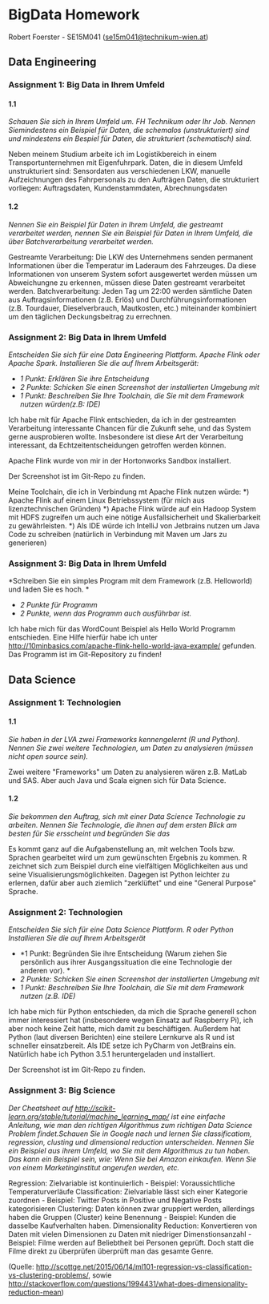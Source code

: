 # BigData Homework
Robert Foerster - SE15M041 (se15m041@technikum-wien.at)

## Data Engineering
### Assignment 1: Big Data in Ihrem Umfeld
#### 1.1
*Schauen Sie sich in Ihrem Umfeld um. FH Technikum oder Ihr Job. Nennen Siemindestens ein Beispiel für Daten, die schemalos (unstrukturiert) sind  und mindestens ein Bespiel für Daten, die  strukturiert (schematisch) sind.*

Neben meinem Studium arbeite ich im Logistikbereich in einem Transportunternehmen mit Eigenfuhrpark.
Daten, die in diesem Umfeld unstrukturiert sind: Sensordaten aus verschiedenen LKW, manuelle Aufzeichnungen des Fahrpersonals zu den Aufträgen
Daten, die strukturiert vorliegen: Auftragsdaten, Kundenstammdaten, Abrechnungsdaten

#### 1.2
*Nennen Sie ein Beispiel für Daten in Ihrem Umfeld, die gestreamt verarbeitet werden, nennen Sie ein Beispiel für Daten in Ihrem Umfeld, die über Batchverarbeitung verarbeitet werden.*

Gestreamte Verarbeitung: Die LKW des Unternehmens senden permanent Informationen über die Temperatur im Laderaum des Fahrzeuges. Da diese Informationen von unserem System sofort ausgewertet werden müssen um Abweichungne zu erkennen, müssen diese Daten gestreamt verarbeitet werden.
Batchverarbeitung: Jeden Tag um 22:00 werden sämtliche Daten aus Auftragsinformationen (z.B. Erlös) und Durchführungsinformationen (z.B. Tourdauer, Dieselverbrauch, Mautkosten, etc.) miteinander kombiniert um den täglichen Deckungsbeitrag zu errechnen.

### Assignment 2: Big Data in Ihrem Umfeld
*Entscheiden Sie sich für eine Data Engineering Plattform. Apache Flink oder Apache Spark. 
Installieren Sie die auf Ihrem Arbeitsgerät:*
- *1 Punkt: Erklären Sie ihre Entscheidung*
- *2 Punkte: Schicken Sie einen Screenshot der installierten Umgebung mit*
- *1 Punkt: Beschreiben Sie Ihre Toolchain, die Sie mit dem Framework nutzen würden(z.B: IDE)*

Ich habe mit für Apache Flink entschieden, da ich in der gestreamten Verarbeitung interessante Chancen für die Zukunft sehe, und das System gerne ausprobieren wollte.
Insbesondere ist diese Art der Verarbeitung interessant, da Echtzeitentscheidungen getroffen werden können.

Apache Flink wurde von mir in der Hortonworks Sandbox installiert.

Der Screenshot ist im Git-Repo zu finden.

Meine Toolchain, die ich in Verbindung mt Apache Flink nutzen würde:
*) Apache Flink auf einem Linux Betriebssystem (für mich aus lizenztechnischen Gründen)
*) Apache Flink würde auf ein Hadoop System mit HDFS zugreifen um auch eine nötige Ausfallsicherheit und Skalierbarkeit zu gewährleisten.
*) Als IDE würde ich IntelliJ von Jetbrains nutzen um Java Code zu schreiben (natürlich in Verbindung mit Maven um Jars zu generieren)

### Assignment 3: Big Data in Ihrem Umfeld
*Schreiben Sie ein simples Program mit dem Framework (z.B. Helloworld) und laden Sie es hoch. *

- *2 Punkte für Programm*
- *2 Punkte, wenn das Programm auch ausführbar ist.*

Ich habe mich für das WordCount Beispiel als Hello World Programm entschieden.
Eine Hilfe hierfür habe ich unter http://10minbasics.com/apache-flink-hello-world-java-example/ gefunden.
Das Programm ist im Git-Repository zu finden!

## Data Science
### Assignment 1: Technologien
#### 1.1
*Sie haben in der LVA zwei Frameworks kennengelernt (R und Python). Nennen Sie zwei weitere Technologien, um Daten zu analysieren (müssen nicht open source sein).*

Zwei weitere "Frameworks" um Daten zu analysieren wären z.B. MatLab und SAS. Aber auch Java und Scala eignen sich für Data Science.

#### 1.2
*Sie bekommen den Auftrag, sich mit einer Data Science Technologie zu arbeiten. Nennen Sie Technologie, die ihnen auf dem ersten Blick am besten für Sie ersscheint und begründen Sie das*

Es kommt ganz auf die Aufgabenstellung an, mit welchen Tools bzw. Sprachen gearbeitet wird um
zum gewünschten Ergebnis zu kommen. R zeichnet sich zum Beispiel durch eine vielfältigen Möglichkeiten
aus und seine Visualisierungsmöglichkeiten. Dagegen ist Python leichter zu erlernen, dafür aber auch 
ziemlich "zerklüftet" und eine "General Purpose" Sprache. 

### Assignment 2: Technologien
*Entscheiden Sie sich für eine Data Science Plattform. R oder Python Installieren Sie die auf Ihrem Arbeitsgerät*

- *1 Punkt: Begründen Sie ihre Entscheidung (Warum ziehen Sie persönlich aus ihrer Ausgangssituation die eine Technologie der anderen vor). *
- *2 Punkte: Schicken Sie einen Screenshot der installierten Umgebung mit*
- *1 Punkt: Beschreiben Sie Ihre Toolchain, die Sie mit dem Framework nutzen (z.B. IDE)*

Ich habe mich für Python entschieden, da mich die Sprache generell schon immer interessiert hat (insbesondere wegen Einsatz auf Raspberry Pi),
ich aber noch keine Zeit hatte, mich damit zu beschäftigen. Außerdem hat Python (laut diversen Berichten) eine steilere
Lernkurve als R und ist schneller einsatzbereit.
Als IDE setze ich PyCharm von JetBrains ein. Natürlich habe ich Python 3.5.1 heruntergeladen und installiert.

Der Screenshot ist im Git-Repo zu finden.

### Assignment 3: Big Science
*Der Cheatsheet auf http://scikit-learn.org/stable/tutorial/machine_learning_map/ ist eine einfache Anleitung, wie man den richtigen Algorithmus zum richtigen Data Science Problem findet.Schauen Sie in Google nach und lernen Sie classificatiom, regression, clusting und dimensional 
reduction unterscheiden. Nennen Sie ein Beispiel aus ihrem Umfeld, wo Sie mit dem Algorithmus zu tun haben. 
Das kann ein Beispiel sein, wie: Wenn Sie bei Amazon einkaufen. Wenn Sie von einem Marketinginstitut angerufen werden, etc.*

Regression: Zielvariable ist kontinuierlich - Beispiel: Voraussichtliche Temperaturverläufe
Classification: Zielvariable lässt sich einer Kategorie zuordnen - Beispiel: Twitter Posts in Positive und Negative Posts kategorisieren
Clustering: Daten können zwar gruppiert werden, allerdings haben die Gruppen (Cluster) keine Benennung - Beispiel: Kunden die dasselbe Kaufverhalten haben.
Dimensionality Reduction: Konvertieren von Daten mit vielen Dimensionen zu Daten mit niedriger Dimenstionsanzahl - Beispiel:
Filme werden auf Beliebtheit bei Personen geprüft. Doch statt die Filme direkt zu überprüfen überprüft man das gesamte Genre.

(Quelle: http://scottge.net/2015/06/14/ml101-regression-vs-classification-vs-clustering-problems/, sowie
http://stackoverflow.com/questions/1994431/what-does-dimensionality-reduction-mean)

